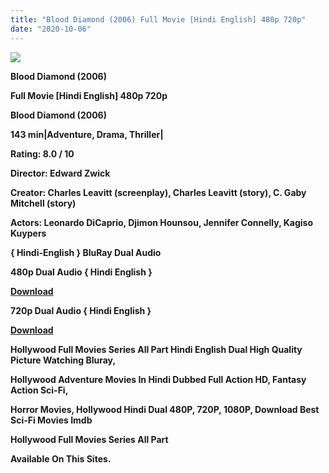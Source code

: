 ```yaml
---
title: "Blood Diamond (2006) Full Movie [Hindi English] 480p 720p"
date: "2020-10-06"
---
```


[**![](https://1.bp.blogspot.com/-k6OQdwxHgiM/XztqS_8McQI/AAAAAAAAEcQ/uDUYpnuVhBMAbQwkHa-r11OwekuJQDNYQCLcBGAsYHQ/s1600/images{2deb609f52c527dc8b4fbab26c6d0bae2964b23de7178cabf97238dc1868ff55}252822{2deb609f52c527dc8b4fbab26c6d0bae2964b23de7178cabf97238dc1868ff55}2529-{2deb609f52c527dc8b4fbab26c6d0bae2964b23de7178cabf97238dc1868ff55}2B1.webp)**](https://1.bp.blogspot.com/-k6OQdwxHgiM/XztqS_8McQI/AAAAAAAAEcQ/uDUYpnuVhBMAbQwkHa-r11OwekuJQDNYQCLcBGAsYHQ/s1600/images{2deb609f52c527dc8b4fbab26c6d0bae2964b23de7178cabf97238dc1868ff55}252822{2deb609f52c527dc8b4fbab26c6d0bae2964b23de7178cabf97238dc1868ff55}2529-{2deb609f52c527dc8b4fbab26c6d0bae2964b23de7178cabf97238dc1868ff55}2B1.webp)

 **Blood Diamond (2006)**

**Full Movie \[Hindi English\] 480p 720p** 

**Blood Diamond (2006)**

**143 min|Adventure, Drama, Thriller|**

**Rating: 8.0 / 10** 

**Director: Edward Zwick**

**Creator: Charles Leavitt (screenplay), Charles Leavitt (story), C. Gaby Mitchell (story)**

**Actors: Leonardo DiCaprio, Djimon Hounsou, Jennifer Connelly, Kagiso Kuypers**

**{ Hindi-English } BluRay Dual Audio**

**480p Dual Audio { Hindi English }**

[**Download**](https://myglinks.xyz/2142)

**720p Dual Audio { Hindi English }**

[**Download**](https://myglinks.xyz/2143)

**Hollywood Full Movies Series All Part Hindi English Dual High Quality Picture Watching Bluray,**

 **Hollywood Adventure Movies In Hindi Dubbed Full Action HD, Fantasy Action Sci-Fi,**

**Horror Movies, Hollywood Hindi Dual 480P, 720P, 1080P, Download Best Sci-Fi Movies Imdb** 

**Hollywood Full Movies Series All Part**

**Available On This Sites.**
